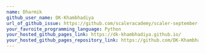 ```yaml
---
name: Dharmik
github_user_name: DK-Khambhadiya
url_of_github_issue: https://github.com/scaleracademy/scaler-september-open-source-challenge/issues/324
your_favroite_programming_language: Python
your_hosted_github_pages_link: https://dk-khambhadiya.github.io/
your_hosted_github_pages_repository_link: https://github.com/DK-Khambhadiya/DK-Khambhadiya.github.io
---
```

